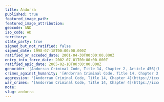 ```yaml
---
title: Andorra
published: true
featured_image_path:
featured_image_attribution:
geocode: AND
iso_code: AD
territory:
state_party: true
signed_but_not_ratified: false
signed_date: 1998-07-18T00:00:00.000Z
ratified_or_acceded_date: 2001-04-30T00:00:00.000Z
entry_into_force_date: 2002-07-01T00:00:00.000Z
ratified_apic_date: 2005-02-10T00:00:00.000Z
genocide: '[Andorran Criminal Code, Title 14, Chapter 2, Article 456](https://iccdb.hrlc.net/data/doc/473/)'
crimes_against_humanity: '[Andorran Criminal Code, Title 14, Chapter 3, 459](https://iccdb.hrlc.net/data/doc/473/)'
aggression: '[Andorran Criminal Code, Title 14, Chapter 4](https://iccdb.hrlc.net/data/doc/473/)'
war_crimes: '[Andorran Criminal Code, Title 14, Chapter 4](https://iccdb.hrlc.net/data/doc/473/)'
note:
slug: andorra
---
```



